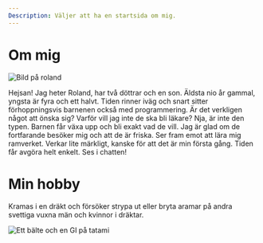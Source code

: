 ```yaml
---
Description: Väljer att ha en startsida om mig.
---
```


Om mig
==========================

![Bild på roland](%assets_url%/img/rolle.jpg "Bästa han kunde hitta")

Hejsan! Jag heter Roland, har två döttrar och en son. Äldsta nio år gammal, yngsta är fyra och ett halvt. Tiden rinner iväg och snart sitter förhoppningsvis barnenen också med programmering. Är det verkligen något att önska sig? Varför vill jag inte de ska bli läkare? Nja, är inte den typen. Barnen får växa upp och bli exakt vad de vill. Jag är glad om de fortfarande besöker mig och att de är friska. Ser fram emot att lära mig ramverket. Verkar lite märkligt, kanske för att det är min första gång. Tiden får avgöra helt enkelt. Ses i chatten!

# Min hobby

Kramas i en dräkt och försöker strypa ut eller bryta aramar på andra svettiga vuxna män och kvinnor i dräktar.

![Ett bälte och en GI på tatami](%assets_url%/img/rollemedalj.jpg "Finns inget bättre")
